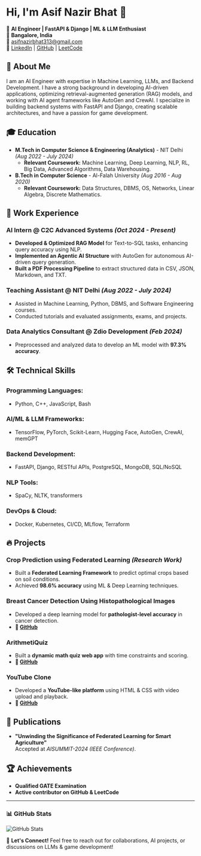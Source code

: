 # Hi, I'm Asif Nazir Bhat 👋

🎯 **AI Engineer | FastAPI & Django | ML & LLM Enthusiast**  
📍 **Bangalore, India**  
📧 [asifnazirbhat313@gmail.com](mailto:asifnazirbhat313@gmail.com)  
💼 [LinkedIn](https://www.linkedin.com/in/as1fnaz1r/) | [GitHub](https://github.com/As1fNaz1r) | [LeetCode](https://leetcode.com/u/Asif_Nazir/)

## 🚀 About Me
I am an AI Engineer with expertise in Machine Learning, LLMs, and Backend Development. I have a strong background in developing AI-driven applications, optimizing retrieval-augmented generation (RAG) models, and working with AI agent frameworks like AutoGen and CrewAI. I specialize in building backend systems with FastAPI and Django, creating scalable architectures, and have a passion for game development.

## 🎓 Education
- **M.Tech in Computer Science & Engineering (Analytics)** - NIT Delhi *(Aug 2022 - July 2024)*
  - **Relevant Coursework:** Machine Learning, Deep Learning, NLP, RL, Big Data, Advanced Algorithms, Data Warehousing.
- **B.Tech in Computer Science** - Al-Falah University *(Aug 2016 - Aug 2020)*
  - **Relevant Coursework:** Data Structures, DBMS, OS, Networks, Linear Algebra, Discrete Mathematics.

## 💼 Work Experience
### **AI Intern** @ C2C Advanced Systems *(Oct 2024 - Present)*
- **Developed & Optimized RAG Model** for Text-to-SQL tasks, enhancing query accuracy using NLP.
- **Implemented an Agentic AI Structure** with AutoGen for autonomous AI-driven query generation.
- **Built a PDF Processing Pipeline** to extract structured data in CSV, JSON, Markdown, and TXT.

### **Teaching Assistant** @ NIT Delhi *(Aug 2022 - July 2024)*
- Assisted in Machine Learning, Python, DBMS, and Software Engineering courses.
- Conducted tutorials and evaluated assignments, exams, and projects.

### **Data Analytics Consultant** @ Zdio Development *(Feb 2024)*
- Preprocessed and analyzed data to develop an ML model with **97.3% accuracy**.

## 🛠️ Technical Skills
### **Programming Languages:**
- Python, C++, JavaScript, Bash

### **AI/ML & LLM Frameworks:**
- TensorFlow, PyTorch, Scikit-Learn, Hugging Face, AutoGen, CrewAI, memGPT

### **Backend Development:**
- FastAPI, Django, RESTful APIs, PostgreSQL, MongoDB, SQL/NoSQL

### **NLP Tools:**
- SpaCy, NLTK, transformers

### **DevOps & Cloud:**
- Docker, Kubernetes, CI/CD, MLflow, Terraform

## 🔥 Projects
### **Crop Prediction using Federated Learning** *(Research Work)*
- Built a **Federated Learning Framework** to predict optimal crops based on soil conditions.
- Achieved **98.6% accuracy** using ML & Deep Learning techniques.

### **Breast Cancer Detection Using Histopathological Images**  
- Developed a deep learning model for **pathologist-level accuracy** in cancer detection.  
- **🔗 [GitHub](https://github.com/As1fNaz1r/Breast-Cancer-Detection)**

### **ArithmetiQuiz**  
- Built a **dynamic math quiz web app** with time constraints and scoring.
- **🔗 [GitHub](https://github.com/As1fNaz1r/ArithmetiQuiz)**

### **YouTube Clone**  
- Developed a **YouTube-like platform** using HTML & CSS with video upload and playback.
- **🔗 [GitHub](https://github.com/As1fNaz1r/Youtube-Clone)**

## 📜 Publications
- **"Unwinding the Significance of Federated Learning for Smart Agriculture"**  
  Accepted at *AISUMMIT-2024 (IEEE Conference)*.

## 🏆 Achievements
- **Qualified GATE Examination**
- **Active contributor on GitHub & LeetCode**

---
### 📊 GitHub Stats
![GitHub Stats](https://github-readme-stats.vercel.app/api?username=As1fNaz1r&show_icons=true&theme=dark)

🚀 **Let's Connect!** Feel free to reach out for collaborations, AI projects, or discussions on LLMs & game development!

